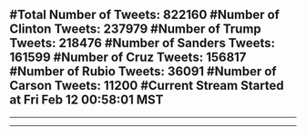 #Total Number of Tweets: 822160 
#Number of Clinton Tweets: 237979
#Number of Trump Tweets: 218476
#Number of Sanders Tweets: 161599
#Number of Cruz Tweets: 156817
#Number of Rubio Tweets: 36091
#Number of Carson Tweets: 11200
#Current Stream Started at Fri Feb 12 00:58:01 MST
---
---
---
